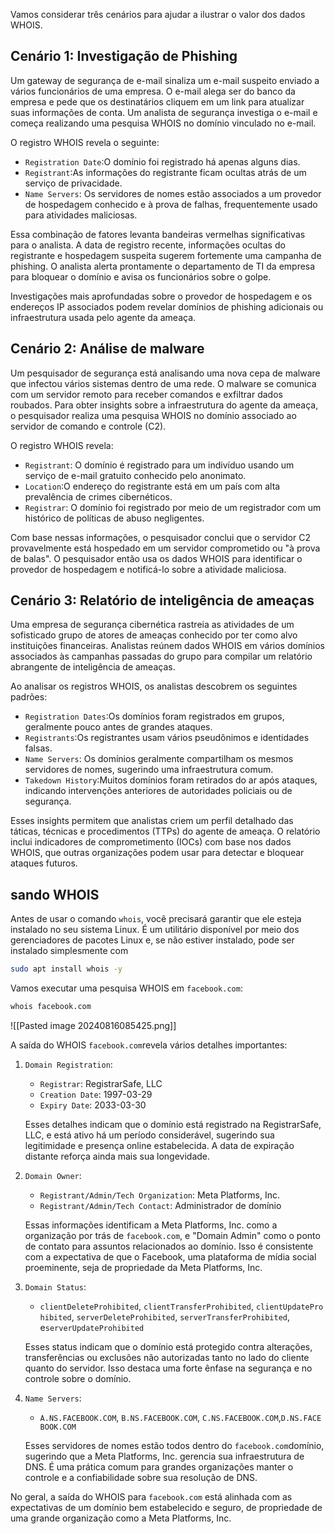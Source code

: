 Vamos considerar três cenários para ajudar a ilustrar o valor dos dados WHOIS.

## Cenário 1: Investigação de Phishing

Um gateway de segurança de e-mail sinaliza um e-mail suspeito enviado a vários funcionários de uma empresa. O e-mail alega ser do banco da empresa e pede que os destinatários cliquem em um link para atualizar suas informações de conta. Um analista de segurança investiga o e-mail e começa realizando uma pesquisa WHOIS no domínio vinculado no e-mail.

O registro WHOIS revela o seguinte:

- `Registration Date`:O domínio foi registrado há apenas alguns dias.
- `Registrant`:As informações do registrante ficam ocultas atrás de um serviço de privacidade.
- `Name Servers`: Os servidores de nomes estão associados a um provedor de hospedagem conhecido e à prova de falhas, frequentemente usado para atividades maliciosas.

Essa combinação de fatores levanta bandeiras vermelhas significativas para o analista. A data de registro recente, informações ocultas do registrante e hospedagem suspeita sugerem fortemente uma campanha de phishing. O analista alerta prontamente o departamento de TI da empresa para bloquear o domínio e avisa os funcionários sobre o golpe.

Investigações mais aprofundadas sobre o provedor de hospedagem e os endereços IP associados podem revelar domínios de phishing adicionais ou infraestrutura usada pelo agente da ameaça.

## Cenário 2: Análise de malware

Um pesquisador de segurança está analisando uma nova cepa de malware que infectou vários sistemas dentro de uma rede. O malware se comunica com um servidor remoto para receber comandos e exfiltrar dados roubados. Para obter insights sobre a infraestrutura do agente da ameaça, o pesquisador realiza uma pesquisa WHOIS no domínio associado ao servidor de comando e controle (C2).

O registro WHOIS revela:

- `Registrant`: O domínio é registrado para um indivíduo usando um serviço de e-mail gratuito conhecido pelo anonimato.
- `Location`:O endereço do registrante está em um país com alta prevalência de crimes cibernéticos.
- `Registrar`: O domínio foi registrado por meio de um registrador com um histórico de políticas de abuso negligentes.

Com base nessas informações, o pesquisador conclui que o servidor C2 provavelmente está hospedado em um servidor comprometido ou "à prova de balas". O pesquisador então usa os dados WHOIS para identificar o provedor de hospedagem e notificá-lo sobre a atividade maliciosa.

## Cenário 3: Relatório de inteligência de ameaças

Uma empresa de segurança cibernética rastreia as atividades de um sofisticado grupo de atores de ameaças conhecido por ter como alvo instituições financeiras. Analistas reúnem dados WHOIS em vários domínios associados às campanhas passadas do grupo para compilar um relatório abrangente de inteligência de ameaças.

Ao analisar os registros WHOIS, os analistas descobrem os seguintes padrões:

- `Registration Dates`:Os domínios foram registrados em grupos, geralmente pouco antes de grandes ataques.
- `Registrants`:Os registrantes usam vários pseudônimos e identidades falsas.
- `Name Servers`: Os domínios geralmente compartilham os mesmos servidores de nomes, sugerindo uma infraestrutura comum.
- `Takedown History`:Muitos domínios foram retirados do ar após ataques, indicando intervenções anteriores de autoridades policiais ou de segurança.

Esses insights permitem que analistas criem um perfil detalhado das táticas, técnicas e procedimentos (TTPs) do agente de ameaça. O relatório inclui indicadores de comprometimento (IOCs) com base nos dados WHOIS, que outras organizações podem usar para detectar e bloquear ataques futuros.

## sando WHOIS
Antes de usar o comando `whois`, você precisará garantir que ele esteja instalado no seu sistema Linux. É um utilitário disponível por meio dos gerenciadores de pacotes Linux e, se não estiver instalado, pode ser instalado simplesmente com

```sh
sudo apt install whois -y
```

Vamos executar uma pesquisa WHOIS em `facebook.com`:
```sh
whois facebook.com
```
![[Pasted image 20240816085425.png]]

A saída do WHOIS `facebook.com`revela vários detalhes importantes:

1. `Domain Registration`:
    
    - `Registrar`: RegistrarSafe, LLC
    - `Creation Date`: 1997-03-29
    - `Expiry Date`: 2033-03-30
    
    Esses detalhes indicam que o domínio está registrado na RegistrarSafe, LLC, e está ativo há um período considerável, sugerindo sua legitimidade e presença online estabelecida. A data de expiração distante reforça ainda mais sua longevidade.
    
2. `Domain Owner`:
    
    - `Registrant/Admin/Tech Organization`: Meta Platforms, Inc.
    - `Registrant/Admin/Tech Contact`: Administrador de domínio
    
    Essas informações identificam a Meta Platforms, Inc. como a organização por trás de `facebook.com`, e "Domain Admin" como o ponto de contato para assuntos relacionados ao domínio. Isso é consistente com a expectativa de que o Facebook, uma plataforma de mídia social proeminente, seja de propriedade da Meta Platforms, Inc.
    
3. `Domain Status`:
    
    - `clientDeleteProhibited`, `clientTransferProhibited`, `clientUpdateProhibited`, `serverDeleteProhibited`, `serverTransferProhibited`, e`serverUpdateProhibited`
    
    Esses status indicam que o domínio está protegido contra alterações, transferências ou exclusões não autorizadas tanto no lado do cliente quanto do servidor. Isso destaca uma forte ênfase na segurança e no controle sobre o domínio.
    
4. `Name Servers`:
    
    - `A.NS.FACEBOOK.COM`, `B.NS.FACEBOOK.COM`, `C.NS.FACEBOOK.COM`,`D.NS.FACEBOOK.COM`
    
    Esses servidores de nomes estão todos dentro do `facebook.com`domínio, sugerindo que a Meta Platforms, Inc. gerencia sua infraestrutura de DNS. É uma prática comum para grandes organizações manter o controle e a confiabilidade sobre sua resolução de DNS.

No geral, a saída do WHOIS para `facebook.com` está alinhada com as expectativas de um domínio bem estabelecido e seguro, de propriedade de uma grande organização como a Meta Platforms, Inc.

